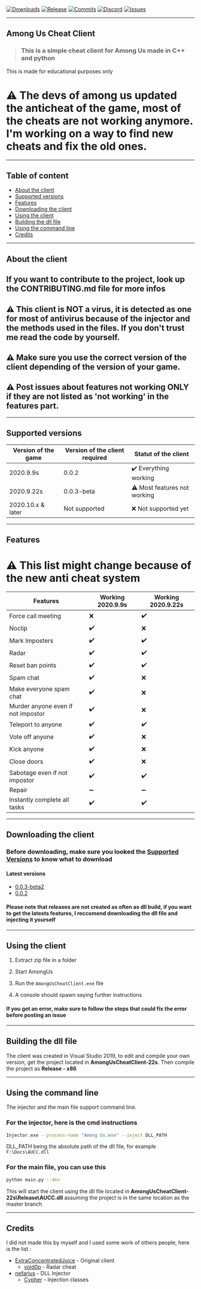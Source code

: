 [![Downloads](https://img.shields.io/github/downloads/Escartem/AmongUsCheatClient/total?color=%2303fc0f&logo=github&logoColor=%23fff&style=for-the-badge)](https://github.com/Escartem/AmongUsCheatClient/releases)
[![Release](https://img.shields.io/github/v/release/Escartem/AmongUsCheatClient?color=%2342aaf5&logo=github&logoColor=%23fff&style=for-the-badge)](https://github.com/Escartem/AmongUsCheatClient/releases)
[![Commits](https://img.shields.io/github/commits-since/Escartem/AmongUsCheatClient/0.0.3-beta2?color=%2342f58d&logo=github&logoColor=%23fff&style=for-the-badge)](https://github.com/Escartem/AmongUsCheatClient/commits/master)
[![Discord](https://img.shields.io/discord/503554429648371712?style=for-the-badge)](https://discord.gg/fzRdtVh)
[![Issues](https://img.shields.io/github/issues/Escartem/AmongUsCheatClient?style=for-the-badge)](https://github.com/Escartem/AmongUsCheatClient/issues)

---

## Among Us Cheat Client
> ### This is a simple cheat client for Among Us made in C++ and python

This is made for educational purposes only

# :warning: The devs of among us updated the anticheat of the game, most of the cheats are not working anymore. I'm working on a way to find new cheats and fix the old ones.

---
## Table of content

- [About the client](https://github.com/Escartem/AmongUsCheatClient#About-the-client)
- [Supported versions](https://github.com/Escartem/AmongUsCheatClient#Supported-versions)
- [Features](https://github.com/Escartem/AmongUsCheatClient#Features)
- [Downloading the client](https://github.com/Escartem/AmongUsCheatClient#Downloading-the-client)
- [Using the client](https://github.com/Escartem/AmongUsCheatClient#Using-the-client)
- [Building the dll file](https://github.com/Escartem/AmongUsCheatClient#Building-the-dll-file)
- [Using the command line](https://github.com/Escartem/AmongUsCheatClient#Using-the-command-line)
- [Credits](https://github.com/Escartem/AmongUsCheatClient#Credits)

---

## About the client

## If you want to contribute to the project, look up the CONTRIBUTING.md file for more infos

## :warning: This client is NOT a virus, it is detected as one for most of antivirus because of the injector and the methods used in the files. If you don't trust me read the code by yourself.

## :warning: Make sure you use the correct version of the client depending of the version of your game.

## :warning: Post issues about features not working ONLY if they are not listed as 'not working' in the features part.

---

## Supported versions

| Version of the game | Version of the client required | Statut of the client |
| ---- | ---- | ---- |
| 2020.9.9s |  0.0.2 | :heavy_check_mark: Everything working |
| 2020.9.22s | 0.0.3-beta | :warning: Most features not working |
| 2020.10.x & later | Not supported | :x: Not supported yet |

---

## Features

# :warning: This list might change because of the new anti cheat system

| Features | Working 2020.9.9s | Working 2020.9.22s |
| ---- | ---- | ---- |
| Force call meeting | :x: | :heavy_check_mark: |
| Noclip | :heavy_check_mark: | :x: |
| Mark Imposters | :heavy_check_mark: | :heavy_check_mark: |
| Radar | :heavy_check_mark: | :heavy_check_mark: |
| Reset ban points | :heavy_check_mark: | :heavy_check_mark: |
| Spam chat | :heavy_check_mark: | :x: |
| Make everyone spam chat | :heavy_check_mark: | :x: |
| Murder anyone even if not impostor | :heavy_check_mark: | :x: |
| Teleport to anyone | :heavy_check_mark: | :heavy_check_mark: |
| Vote off anyone | :heavy_check_mark: | :x: |
| Kick anyone | :heavy_check_mark: | :x: |
| Close doors | :heavy_check_mark: | :x: |
| Sabotage even if not impostor | :heavy_check_mark: | :heavy_check_mark: |
| Repair | :heavy_minus_sign: | :heavy_minus_sign: |
| Instantly complete all tasks | :heavy_check_mark: | :heavy_check_mark: |

---

## Downloading the client

### Before downloading, make sure you looked the [Supported Versions](https://github.com/Escartem/AmongUsCheatClient#Supported-versions) to know what to download

#### Latest versions

- [0.0.3-beta2](https://github.com/Escartem/AmongUsCheatClient/releases/tag/0.0.3-beta2)
- [0.0.2](https://github.com/Escartem/AmongUsCheatClient/releases/tag/0.0.2)

#### Please note that releases are not created as often as dll build, if you want to get the latests features, I reccomend downloading the dll file and injecting it yourself

---

## Using the client

1. Extract zip file in a folder

2. Start AmongUs

3. Run the `AmongUsCheatClient.exe` file

4. A console should spawn saying further instructions

#### If you get an error, make sure to follow the steps that could fix the error before posting an issue

---

## Building the dll file

The client was created in Visual Studio 2019, to edit and compile your own version, get the project located in **AmongUsCheatClient-22s**.
Then compile the project as **Release - x86**

---

## Using the command line

The injector and the main file support command line.

### For the injector, here is the cmd instructions

```bash
Injector.exe --process-name "Among Us.exe" --inject DLL_PATH
```

DLL_PATH being the absolute path of the dll file, for example `F:\Docs\AUCC.dll`

### For the main file, you can use this

```bash
python main.py --dev
```

This will start the client using the dll file located in **AmongUsCheatClient-22s\Release\AUCC.dll** assuming the project is in the same location as the master branch

---

## Credits
I did not made this by myself and I used some work of others people, here is the list :
- [ExtraConcentratedJuice](https://github.com/ExtraConcentratedJuice) - Original client
  - [void0p](https://github.com/v0idp) - Radar cheat
- [nefarius](https://github.com/nefarius) - DLL Injector
  - [Cypher](http://www.raptorfactor.com/) - Injection classes
